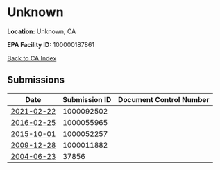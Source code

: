 # Unknown

**Location:** Unknown, CA

**EPA Facility ID:** 100000187861

[Back to CA Index](../../index.md)

## Submissions

| Date | Submission ID | Document Control Number |
|------|--------------|-------------------------|
| [2021-02-22](submissions/1000092502.md) | 1000092502 |  |
| [2016-02-25](submissions/1000055965.md) | 1000055965 |  |
| [2015-10-01](submissions/1000052257.md) | 1000052257 |  |
| [2009-12-28](submissions/1000011882.md) | 1000011882 |  |
| [2004-06-23](submissions/37856.md) | 37856 |  |
